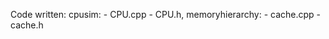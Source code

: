 Code written:
    cpusim:
        - CPU.cpp
        - CPU.h, 
    memoryhierarchy:
        - cache.cpp
        - cache.h

